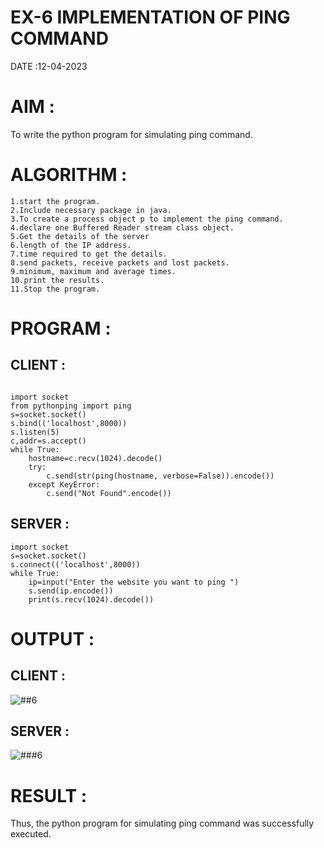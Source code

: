# EX-6 IMPLEMENTATION OF PING COMMAND
DATE :12-04-2023

# AIM :
To write the python program for simulating ping command.

# ALGORITHM :
```
1.start the program.
2.Include necessary package in java.
3.To create a process object p to implement the ping command.
4.declare one Buffered Reader stream class object.
5.Get the details of the server
6.length of the IP address.
7.time required to get the details.
8.send packets, receive packets and lost packets.
9.minimum, maximum and average times.
10.print the results.
11.Stop the program.
```
# PROGRAM :
## CLIENT :
```

import socket
from pythonping import ping
s=socket.socket()
s.bind(('localhost',8000))
s.listen(5)
c,addr=s.accept()
while True:
    hostname=c.recv(1024).decode()
    try:
        c.send(str(ping(hostname, verbose=False)).encode())
    except KeyError:
        c.send("Not Found".encode())
 ```
## SERVER :
```
import socket
s=socket.socket()
s.connect(('localhost',8000))
while True:
    ip=input("Enter the website you want to ping ")
    s.send(ip.encode())
    print(s.recv(1024).decode())
```
# OUTPUT :
## CLIENT :
![##6](https://github.com/parsh2004/EX-6/assets/95388047/946d7725-71df-4fd2-9cc9-dcf2d33e7110)

## SERVER :
![###6](https://github.com/parsh2004/EX-6/assets/95388047/e6af7c6c-f833-46f3-a40d-d4e70828f939)

# RESULT :
Thus, the python program for simulating ping command was successfully executed.
